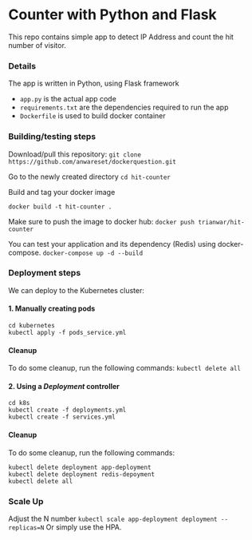 # Counter with Python and Flask
This repo contains simple app to detect IP Address and count the hit number of visitor.

### Details

The app is written in Python, using Flask framework 

 - `app.py` is the actual app code
 - `requirements.txt` are the dependencies required to run the app
 - `Dockerfile` is used to build docker container
 
 ### Building/testing steps

Download/pull this repository:
`git clone https://github.com/anwareset/dockerquestion.git`

Go to the newly created directory
`cd hit-counter`

Build and tag your docker image

`docker build -t hit-counter . `

Make sure to push the image to docker hub:
`docker push trianwar/hit-counter`

You can test your application and its dependency (Redis) using docker-compose.
`docker-compose up -d --build`

### Deployment steps
We can deploy to the Kubernetes cluster:
 
#### 1. Manually creating pods
```shell
cd kubernetes
kubectl apply -f pods_service.yml 
```

#### Cleanup
To do some cleanup, run the following commands:
`kubectl delete all`

#### 2. Using a _Deployment_ controller
```shell
cd k8s
kubectl create -f deployments.yml 
kubectl create -f services.yml 
```
 
#### Cleanup
To do some cleanup, run the following commands:
```shell
kubectl delete deployment app-deployment
kubectl delete deployment redis-depoyment
kubectl delete all
```

### Scale Up
Adjust the N number
`kubectl scale app-deployment deployment --replicas=N`
Or simply use the HPA.
